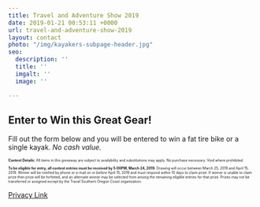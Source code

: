 ```yaml
---
title: Travel and Adventure Show 2019
date: 2019-01-21 00:53:11 +0000
url: travel-and-adventure-show-2019
layout: contact
photo: "/img/kayakers-subpage-header.jpg"
seo:
  description: ''
  title: ''
  imgalt: ''
  image: ''

---
```

## Enter to Win this Great Gear!

Fill out the form below and you will be entered to win a fat tire bike or a single kayak. _No cash value._

<script type="text/javascript" src="https://form.jotform.com/jsform/90645108032146"></script>

<div class="margin-50px-top"></div>

<p style="font-size:50%;"><strong>Contest Details:</strong> All items in this giveaway are subject to availability and substitutions may apply. No purchase necessary. Void where prohibited.</p>

<p style="font-size:50%;"><strong>To be eligible for entry, all contest entries must be received by 5:00PM, March 24, 2019.</strong> Drawing will occur between March 25, 2019 and April 15, 2019. Winner will be notified by phone or e-mail on or before April 15, 2019 and must respond within 10 days to claim prize. If winner is unable to claim prize then prize will be forfeited, and an alternate winner may be selected from among the remaining eligible entries for that prize. Prizes may not be transferred or assigned except by the Travel Southern Oregon Coast organization.</p>

[Privacy Link](/privacy-policy)